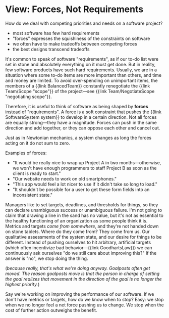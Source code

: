 # View: Forces, Not Requirements

<div class="summary-block">

How do we deal with competing priorities and needs on a software project?

</div>

- most software has few hard requirements
- "forces" expresses the squishiness of the constraints on software
- we often have to make tradeoffs between competing forces
- the best designs transcend tradeoffs

It's common to speak of software "requirements", as if our to-do list were set in
stone and absolutely everything on it must get done. But in reality, few software
products have such hard requirements. Usually, we are in a situation where some to-do items are more important
than others, and time and money are limited. To avoid over-spending on unimportant
items, the members of a {{link BalancedTeam}} constantly renegotiate the {{link Team/Scope "scope"}} of the
project—see {{link Team/NegotiateScope "negotiating scope"}}.

Therefore, it is useful to think of software as being shaped by **forces** instead of "requirements". A force is a soft
constraint that pushes the {{link SoftwareSystem system}} to develop in a certain
direction. Not all forces are equally strong—they have a magnitude. Forces can push in the same direction and add together,
or they can oppose each other and cancel out.

Just as in Newtonian mechanics, a system changes as long the forces acting on it do not sum to zero.

Examples of forces:

- "It would be really nice to wrap up Project A in two months—otherwise, we won't have enough
  programmers to staff Project B as soon as the client is ready to start."
- "Our website needs to work on old smartphones."
- "This app would feel a lot nicer to use if it didn't take so long to load."
- "It shouldn't be possible for a user to get these form fields into an inconsistent state."

Managers like to set targets, deadlines, and thresholds for things, so they can declare unambiguous success or unambiguous failure. I'm not going to claim that drawing a line in the sand has no value,
but it's not as essential to the healthy functioning of an organization as some people think it is. Metrics and targets *come from somewhere*, and they're not handed down on stone tablets.
Where do they come from? They come from us. Our qualitative assessments of the system state, and our desire for things
to be different. Instead of pushing ourselves to hit arbitrary, artificial targets (which often incentivize bad behavior—{{link GoodhartsLaw}}) we can continuously ask ourselves "do we still care about improving this?" If the answer is "no", we stop doing the thing.

(_because really, that's what we're doing anyway. Goalposts often get moved. The reason goalposts move is that the person in charge of setting the goal realizes that movement in the direction of the goal is no longer the highest priority._)

Say we're working on improving the performance of our software. If we don't have metrics or targets, how do we know when to stop? Easy: we stop when we no longer feel a net force pushing us to change. We stop
when the cost of further action outweighs the benefit.

